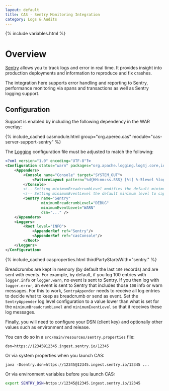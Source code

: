 ```yaml
---
layout: default
title: CAS - Sentry Monitoring Integration
category: Logs & Audits
---
```


{% include variables.html %}

# Overview

[Sentry](https://sentry.io) allows you to track logs and error in real time. It provides 
insight into production deployments and information to reproduce and fix crashes.
             
The integration here supports error handling and reporting to Sentry, performance monitoring via spans and transactions 
as well as Sentry logging support. 

## Configuration

Support is enabled by including the following dependency in the WAR overlay:

{% include_cached casmodule.html group="org.apereo.cas" module="cas-server-support-sentry" %}

The [Logging](../logging/Logging.html) configuration file must be adjusted to match the following:

```xml
<?xml version="1.0" encoding="UTF-8"?>
<Configuration status="warn" packages="org.apache.logging.log4j.core,io.sentry.log4j2">
    <Appenders>
        <Console name="Console" target="SYSTEM_OUT">
            <PatternLayout pattern="%d{HH:mm:ss.SSS} [%t] %-5level %logger{36} - %msg%n"/>
        </Console>
        <!-- Setting minimumBreadcrumbLevel modifies the default minimum level to add breadcrumbs from INFO to DEBUG  -->
        <!-- Setting minimumEventLevel the default minimum level to capture an event from ERROR to WARN  -->
        <Sentry name="Sentry" 
                minimumBreadcrumbLevel="DEBUG"
                minimumEventLevel="WARN"
                dsn="..." />
    </Appenders>
    <Loggers>
        <Root level="INFO">
            <AppenderRef ref="Sentry"/>
            <AppenderRef ref="casConsole"/>
        </Root>
    </Loggers>
</Configuration>
```

{% include_cached casproperties.html thirdPartyStartsWith="sentry." %}

Breadcrumbs are kept in memory (by default the last `100` records) and are sent with events. For example, by default, 
if you log 100 entries with `logger.info` or `logger.warn`, no event is sent to Sentry. If you then 
log with `logger.error`, an event is sent to Sentry that includes those `100` info or warn messages. 
For this to work, `SentryAppender` needs to receive all log entries to decide what to keep as breadcrumb or send as event. 
Set the `SentryAppender` log level configuration to a value lower than what is set for the `minimumBreadcrumbLevel` and `minimumEventLevel` 
so that it receives these log messages.

Finally, you will need to configure your DSN (client key) and optionally other values such as environment and release. 

You can do so in a `src/main/resources/sentry.properties` file:

```properties
dsn=https://12345@12345.ingest.sentry.io/12345
```
                  
Or via system properties when you launch CAS:

```properties
java -Dsentry.dsn=https://12345@12345.ingest.sentry.io/12345 ...
```

Or via environment variables before you launch CAS:

```bash
export SENTRY_DSN=https://12345@12345.ingest.sentry.io/12345
```
